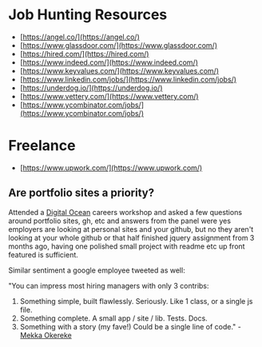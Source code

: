 # Job Hunting Resources

- [https://angel.co/](https://angel.co/)
- [https://www.glassdoor.com/](https://www.glassdoor.com/)
- [https://hired.com/](https://hired.com/)
- [https://www.indeed.com/](https://www.indeed.com/)
- [https://www.keyvalues.com/](https://www.keyvalues.com/)
- [https://www.linkedin.com/jobs/](https://www.linkedin.com/jobs/)
- [https://underdog.io/](https://underdog.io/)
- [https://www.vettery.com/](https://www.vettery.com/)
- [https://www.ycombinator.com/jobs/](https://www.ycombinator.com/jobs/)

# Freelance

- [https://www.upwork.com/](https://www.upwork.com/)

## Are portfolio sites a priority?

Attended a [Digital Ocean](https://www.digitalocean.com/) careers workshop and asked a few questions around portfolio sites, gh, etc and answers from the panel were yes employers are looking at personal sites and your github, but no they aren't looking at your whole github or that half finished jquery assignment from 3 months ago, having one polished small project with readme etc up front featured is sufficient.

Similar sentiment a google employee tweeted as well:

"You can impress most hiring managers with only 3 contribs:

1. Something simple, built flawlessly. Seriously. Like 1 class, or a single js file.
2. Something complete. A small app / site / lib. Tests. Docs.
3. Something with a story (my fave!) Could be a single line of code." - [Mekka Okereke](https://twitter.com/mekkaokereke/status/1266051694284038144)
